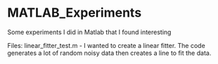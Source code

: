 # MATLAB_Experiments
Some experiments I did in Matlab that I found interesting

Files:
    linear_fitter_test.m - I wanted to create a linear fitter. The code generates a lot of random noisy data then creates a line to fit the data.